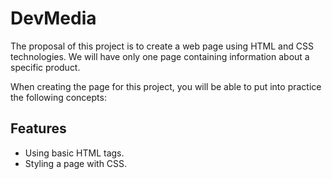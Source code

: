# DevMedia

The proposal of this project is to create a web page using HTML and CSS technologies. We will have only one page containing information about a specific product.

When creating the page for this project, you will be able to put into practice the following concepts:

## Features

- Using basic HTML tags.
- Styling a page with CSS.

